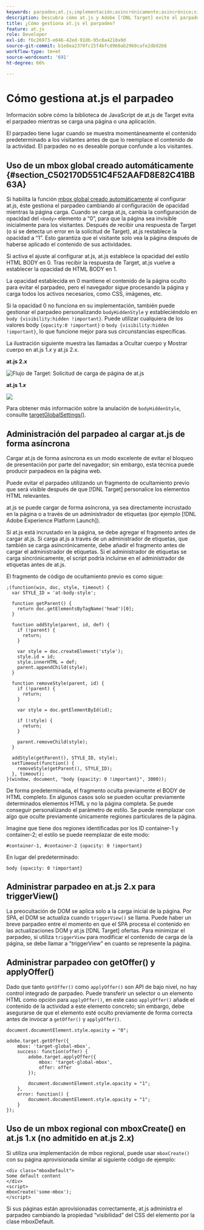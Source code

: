 ```yaml
---
keywords: parpadeo;at.js;implementación;asincrónicamente;asincrónico;sincrónico;sincrónico
description: Descubra cómo at.js y Adobe [!DNL Target] evite el parpadeo (el contenido predeterminado aparece momentáneamente antes de ser reemplazado por contenido de actividad) durante la carga de la página o la aplicación.
title: ¿Cómo gestiona at.js el parpadeo?
feature: at.js
role: Developer
exl-id: f6c26973-e046-42ed-91db-95c8a4210a9d
source-git-commit: b1e8ea2370fc15f4bfcd960ab2960cafe2db92b8
workflow-type: tm+mt
source-wordcount: '691'
ht-degree: 66%

---
```


# Cómo gestiona at.js el parpadeo

Información sobre cómo la biblioteca de JavaScript de at.js de Target evita el parpadeo mientras se carga una página o una aplicación.

El parpadeo tiene lugar cuando se muestra momentáneamente el contenido predeterminado a los visitantes antes de que lo reemplace el contenido de la actividad. El parpadeo no es deseable porque confunde a los visitantes.

## Uso de un mbox global creado automáticamente {#section_C502170D551C4F52AAFD8E82C41BB63A}

Si habilita la función [mbox global creado automáticamente](https://developer.adobe.com/target/implement/client-side/atjs/global-mbox/global-mbox-overview/) al configurar at.js, éste gestiona el parpadeo cambiando al configuración de opacidad mientras la página carga. Cuando se carga at.js, cambia la configuración de opacidad del `<body>` elemento a “0”, para que la página sea invisible inicialmente para los visitantes. Después de recibir una respuesta de Target (o si se detecta un error en la solicitud de Target), at.js restablece la opacidad a “1”. Esto garantiza que el visitante solo vea la página después de haberse aplicado el contenido de sus actividades.

Si activa el ajuste al configurar at.js, at.js establece la opacidad del estilo HTML BODY en 0. Tras recibir la respuesta de Target, at.js vuelve a establecer la opacidad de HTML BODY en 1.

La opacidad establecida en 0 mantiene el contenido de la página oculto para evitar el parpadeo, pero el navegador sigue procesando la página y carga todos los activos necesarios, como CSS, imágenes, etc.

Si la opacidad 0 no funciona en su implementación, también puede gestionar el parpadeo personalizando `bodyHiddenStyle` y estableciéndolo en `body {visibility:hidden !important}`. Puede utilizar cualquiera de los valores body `{opacity:0 !important}` o `body {visibility:hidden !important}`, lo que funcione mejor para sus circunstancias específicas.

La ilustración siguiente muestra las llamadas a Ocultar cuerpo y Mostrar cuerpo en at.js 1.*x* y at.js 2.x.

**at.js 2.x**

![Flujo de Target: Solicitud de carga de página de at.js](/help/main/c-implementing-target/c-implementing-target-for-client-side-web/assets/atjs-20-flow-page-load-request.png)

**at.js 1.*x***  

![](assets/target-flow2.png)

Para obtener más información sobre la anulación de `bodyHiddenStyle`, consulte [targetGlobalSettings()](https://developer.adobe.com/target/implement/client-side/atjs/atjs-functions/targetglobalsettings/).

## Administración del parpadeo al cargar at.js de forma asíncrona

Cargar at.js de forma asíncrona es un modo excelente de evitar el bloqueo de presentación por parte del navegador; sin embargo, esta técnica puede producir parpadeos en la página web.

Puede evitar el parpadeo utilizando un fragmento de ocultamiento previo que será visible después de que [!DNL Target] personalice los elementos HTML relevantes. 

at.js se puede cargar de forma asíncrona, ya sea directamente incrustado en la página o a través de un administrador de etiquetas (por ejemplo [!DNL Adobe Experience Platform Launch]).

Si at.js está incrustado en la página, se debe agregar el fragmento antes de cargar at.js. Si carga at.js a través de un administrador de etiquetas, que también se carga asincrónicamente, debe añadir el fragmento antes de cargar el administrador de etiquetas. Si el administrador de etiquetas se carga sincrónicamente, el script podría incluirse en el administrador de etiquetas antes de at.js.

El fragmento de código de ocultamiento previo es como sigue:

```
;(function(win, doc, style, timeout) {
  var STYLE_ID = 'at-body-style';

  function getParent() {
    return doc.getElementsByTagName('head')[0];
  }

  function addStyle(parent, id, def) {
    if (!parent) {
      return;
    }

    var style = doc.createElement('style');
    style.id = id;
    style.innerHTML = def;
    parent.appendChild(style);
  }

  function removeStyle(parent, id) {
    if (!parent) {
      return;
    }

    var style = doc.getElementById(id);

    if (!style) {
      return;
    }

    parent.removeChild(style);
  }

  addStyle(getParent(), STYLE_ID, style);
  setTimeout(function() {
    removeStyle(getParent(), STYLE_ID);
  }, timeout);
}(window, document, "body {opacity: 0 !important}", 3000));
```

De forma predeterminada, el fragmento oculta previamente el BODY de HTML completo. En algunos casos solo se pueden ocultar previamente determinados elementos HTML y no la página completa. Se puede conseguir personalizando el parámetro de estilo. Se puede reemplazar con algo que oculte previamente únicamente regiones particulares de la página.

Imagine que tiene dos regiones identificadas por los ID container-1 y container-2; el estilo se puede reemplazar de este modo:

```
#container-1, #container-2 {opacity: 0 !important}
```

En lugar del predeterminado:

```
body {opacity: 0 !important}
```

## Administrar parpadeo en at.js 2.x para triggerView()

La preocultación de DOM se aplica solo a la carga inicial de la página. Por SPA, el DOM se actualiza cuando `triggerView()` se llama. Puede haber un breve parpadeo entre el momento en que el SPA procesa el contenido en las actualizaciones DOM y at.js [!DNL Target] ofertas.  Para minimizar el parpadeo, si utiliza `triggerView` para modificar el contenido de carga de la página, se debe llamar a &quot;triggerView&quot; en cuanto se represente la página.

## Administrar parpadeo con getOffer() y applyOffer()

Dado que tanto `getOffer()` como `applyOffer()` son API de bajo nivel, no hay control integrado de parpadeo. Puede transferir un selector o un elemento HTML como opción para `applyOffer()`, en este caso `applyOffer()` añade el contenido de la actividad a este elemento concreto; sin embargo, debe asegurarse de que el elemento esté oculto previamente de forma correcta antes de invocar a `getOffer()` y `applyOffer()`.

```
document.documentElement.style.opacity = "0";
 
adobe.target.getOffer({
    mbox: 'target-global-mbox',
    success: function(offer) {
        adobe.target.applyOffer({
            mbox: 'target-global-mbox',
            offer: offer
        });
 
        document.documentElement.style.opacity = "1";
    },
    error: function() {
        document.documentElement.style.opacity = "1";        
    }
});
```

## Uso de un mbox regional con mboxCreate() en at.js 1.x (no admitido en at.js 2.x)

Si utiliza una implementación de mbox regional, puede usar `mboxCreate()` con su página aprovisionada similar al siguiente código de ejemplo:

```
<div class="mboxDefault">
Some default content
</div>
<script>
mboxCreate('some-mbox');
</script>
```

Si sus páginas están aprovisionadas correctamente, at.js administra el parpadeo cambiando la propiedad “visibilidad” del CSS del elemento por la clase mboxDefault.
